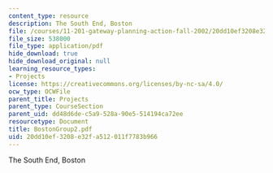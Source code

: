 ```yaml
---
content_type: resource
description: The South End, Boston
file: /courses/11-201-gateway-planning-action-fall-2002/20dd10ef3208e32fa512011f7783b966_BostonGroup2.pdf
file_size: 538000
file_type: application/pdf
hide_download: true
hide_download_original: null
learning_resource_types:
- Projects
license: https://creativecommons.org/licenses/by-nc-sa/4.0/
ocw_type: OCWFile
parent_title: Projects
parent_type: CourseSection
parent_uid: dd48d6de-c5a9-528a-90e5-514194ca72ee
resourcetype: Document
title: BostonGroup2.pdf
uid: 20dd10ef-3208-e32f-a512-011f7783b966
---
```

The South End, Boston